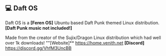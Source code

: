 ## 💻 Daft OS</br>
Daft OS is a **[Feren OS]** Ubuntu based Daft Punk themed Linux distribution. **[Daft Punk music not included!]**

Made from the creator of the Sujix/Dragon Linux distribution which had well over 1k downloads!
""[Website]**
https://home.venith.net
**[Discord]**
https://discord.gg/VhfM3UncBB
